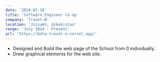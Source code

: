 ```yaml
---
date: '2024-07-10'
title: 'Software Engineer Co-op'
company: 'Travel-N'
location: 'Jizzakh, Uzbekistan'
range: 'July 2024 - Present'
url: 'https://beta-travel-n.vercel.app/'
---
```


- Designed and Build the web page of the School from 0 individually.
- Drew graphical elements for the web site.